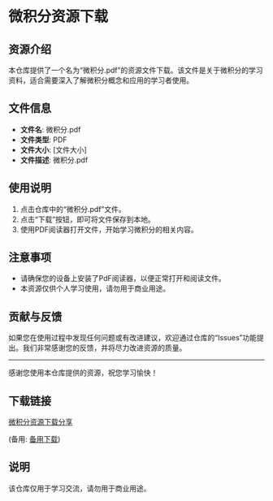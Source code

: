 # 微积分资源下载

## 资源介绍

本仓库提供了一个名为“微积分.pdf”的资源文件下载。该文件是关于微积分的学习资料，适合需要深入了解微积分概念和应用的学习者使用。

## 文件信息

- **文件名**: 微积分.pdf
- **文件类型**: PDF
- **文件大小**: [文件大小]
- **文件描述**: 微积分.pdf

## 使用说明

1. 点击仓库中的“微积分.pdf”文件。
2. 点击“下载”按钮，即可将文件保存到本地。
3. 使用PDF阅读器打开文件，开始学习微积分的相关内容。

## 注意事项

- 请确保您的设备上安装了PdF阅读器，以便正常打开和阅读文件。
- 本资源仅供个人学习使用，请勿用于商业用途。

## 贡献与反馈

如果您在使用过程中发现任何问题或有改进建议，欢迎通过仓库的“Issues”功能提出。我们非常感谢您的反馈，并将尽力改进资源的质量。

---

感谢您使用本仓库提供的资源，祝您学习愉快！

## 下载链接
[微积分资源下载分享](https://pan.quark.cn/s/121d12dc196a) 

(备用: [备用下载](https://pan.baidu.com/s/1QByRGnaqCTx4Im4gpeNaLQ?pwd=1234))

## 说明

该仓库仅用于学习交流，请勿用于商业用途。
